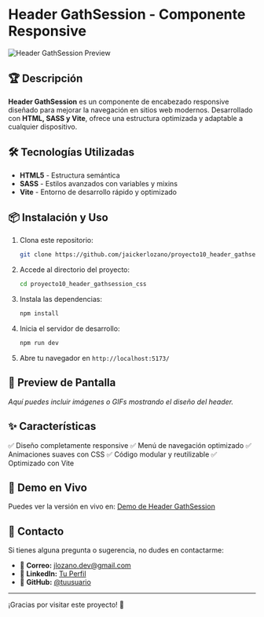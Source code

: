 # Header GathSession - Componente Responsive

![Header GathSession Preview](ruta-de-tu-imagen)

## 🏆 Descripción

**Header GathSession** es un componente de encabezado responsive diseñado para mejorar la navegación en sitios web modernos. Desarrollado con **HTML, SASS y Vite**, ofrece una estructura optimizada y adaptable a cualquier dispositivo.

## 🛠️ Tecnologías Utilizadas

- **HTML5** - Estructura semántica
- **SASS** - Estilos avanzados con variables y mixins
- **Vite** - Entorno de desarrollo rápido y optimizado

## 📦 Instalación y Uso

1. Clona este repositorio:
   ```bash
   git clone https://github.com/jaickerlozano/proyecto10_header_gathsession_css.git
   ```
2. Accede al directorio del proyecto:
   ```bash
   cd proyecto10_header_gathsession_css
   ```
3. Instala las dependencias:
   ```bash
   npm install
   ```
4. Inicia el servidor de desarrollo:
   ```bash
   npm run dev
   ```
5. Abre tu navegador en `http://localhost:5173/`

## 📸 Preview de Pantalla

_Aquí puedes incluir imágenes o GIFs mostrando el diseño del header._

## ✨ Características

✅ Diseño completamente responsive
✅ Menú de navegación optimizado
✅ Animaciones suaves con CSS
✅ Código modular y reutilizable
✅ Optimizado con Vite

## 🔗 Demo en Vivo

Puedes ver la versión en vivo en: [Demo de Header GathSession](https://tu-demo.com)

## 📩 Contacto

Si tienes alguna pregunta o sugerencia, no dudes en contactarme:

- 📧 **Correo:** [jlozano.dev@gmail.com](mailto:jlozano.dev@gmail.com)
- 🔗 **LinkedIn:** [Tu Perfil](https://www.linkedin.com/in/tuusuario)
- 🐙 **GitHub:** [@tuusuario](https://github.com/tuusuario)

---

¡Gracias por visitar este proyecto! 🚀

